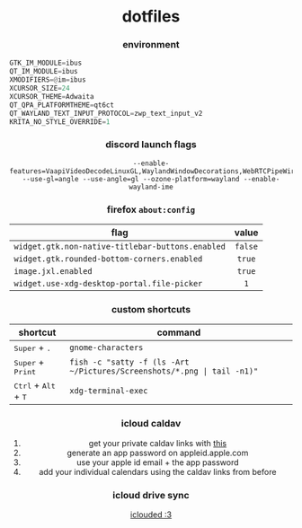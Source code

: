 <div align=center>

# dotfiles

### environment

<div align=left>

```rust
GTK_IM_MODULE=ibus
QT_IM_MODULE=ibus
XMODIFIERS=@im=ibus
XCURSOR_SIZE=24
XCURSOR_THEME=Adwaita
QT_QPA_PLATFORMTHEME=qt6ct
QT_WAYLAND_TEXT_INPUT_PROTOCOL=zwp_text_input_v2
KRITA_NO_STYLE_OVERRIDE=1
```

</div>

### discord launch flags

```b
--enable-features=VaapiVideoDecodeLinuxGL,WaylandWindowDecorations,WebRTCPipeWireCapturer --use-gl=angle --use-angle=gl --ozone-platform=wayland --enable-wayland-ime
```

### firefox `about:config`

| flag | value |
| --- | :-: |
| `widget.gtk.non-native-titlebar-buttons.enabled` | `false` |
| `widget.gtk.rounded-bottom-corners.enabled` | `true` |
| `image.jxl.enabled` | `true` |
| `widget.use-xdg-desktop-portal.file-picker` | `1` |

### custom shortcuts

| shortcut | command |
| --- | --- |
| <kbd>Super</kbd> + <kbd>.</kbd> | `gnome-characters` |
| <kbd>Super</kbd> + <kbd>Print</kbd> | `fish -c "satty -f (ls -Art ~/Pictures/Screenshots/*.png \| tail -n1)"` |
| <kbd>Ctrl</kbd> + <kbd>Alt</kbd> + <kbd>T</kbd> | `xdg-terminal-exec` |

### icloud caldav

1. get your private caldav links with [this](https://github.com/midnightmonster/icloud-calendar-urls)
2. generate an app password on appleid.apple.com
3. use your apple id email + the app password
4. add your individual calendars using the caldav links from before

### icloud drive sync

[iclouded :3](https://github.com/i1vy/iclouded)

